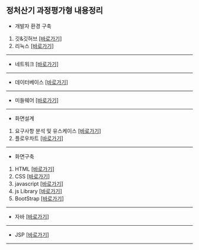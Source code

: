 ## 정처산기 과정평가형 내용정리

+ 개발자 환경 구축
1. 깃&깃허브 [[바로가기]](https://github.com/msc010312/information_lecture/tree/main/%EB%82%B4%EC%9A%A9%20%EC%A0%95%EB%A6%AC/%EA%B0%9C%EB%B0%9C%EC%9E%90%ED%99%98%EA%B2%BD%EA%B5%AC%EC%B6%95/%EA%B9%83%26%EA%B9%83%ED%97%88%EB%B8%8C)
2. 리눅스 [[바로가기]](https://github.com/msc010312/information_lecture/tree/main/%EB%82%B4%EC%9A%A9%20%EC%A0%95%EB%A6%AC/%EA%B0%9C%EB%B0%9C%EC%9E%90%ED%99%98%EA%B2%BD%EA%B5%AC%EC%B6%95/%EB%A6%AC%EB%88%85%EC%8A%A4)
- - -
+ 네트워크 [[바로가기]](https://github.com/msc010312/information_lecture/tree/main/%EB%82%B4%EC%9A%A9%20%EC%A0%95%EB%A6%AC/%EB%84%A4%ED%8A%B8%EC%9B%8C%ED%81%AC)
- - -
+ 데이터베이스 [[바로가기]](https://github.com/msc010312/information_lecture/tree/main/%EB%82%B4%EC%9A%A9%20%EC%A0%95%EB%A6%AC/%EB%8D%B0%EC%9D%B4%ED%84%B0%EB%B2%A0%EC%9D%B4%EC%8A%A4)
- - -
+ 미들웨어 [[바로가기]](https://github.com/msc010312/information_lecture/tree/main/%EB%82%B4%EC%9A%A9%20%EC%A0%95%EB%A6%AC/%EB%AF%B8%EB%93%A4%EC%9B%A8%EC%96%B4)
- - -
+ 화면설계
1. 요구사항 분석 및 유스케이스 [[바로가기]](https://github.com/msc010312/information_lecture/tree/main/%EB%82%B4%EC%9A%A9%20%EC%A0%95%EB%A6%AC/%ED%99%94%EB%A9%B4%EC%84%A4%EA%B3%84/%EC%9A%94%EA%B5%AC%EC%82%AC%ED%95%AD%20%EB%B6%84%EC%84%9D%20%EB%B0%8F%20%EC%9C%A0%EC%8A%A4%EC%BC%80%EC%9D%B4%EC%8A%A4)
2. 플로우차트 [[바로가기]](https://github.com/msc010312/information_lecture/tree/main/%EB%82%B4%EC%9A%A9%20%EC%A0%95%EB%A6%AC/%ED%99%94%EB%A9%B4%EC%84%A4%EA%B3%84/%ED%94%8C%EB%A1%9C%EC%9A%B0%EC%B0%A8%ED%8A%B8)
- - -
+ 화면구축
1. HTML [[바로가기]](https://github.com/msc010312/frontTest/tree/main/01-html)
2. CSS [[바로가기]](https://github.com/msc010312/frontTest/tree/main/02-css)
3. javascript [[바로가기]](https://github.com/msc010312/frontTest/tree/main/04-js)
4. js Library [[바로가기]](https://github.com/msc010312/frontTest/tree/main/05-js%20library)
5. BootStrap [[바로가기]](https://github.com/msc010312/frontTest/tree/main/06-BootStrap)
- - -
+ 자바 [[바로가기]](https://github.com/msc010312/information_lecture/tree/main/%EB%82%B4%EC%9A%A9%20%EC%A0%95%EB%A6%AC/%EC%9E%90%EB%B0%94/javaBook/src)
- - -
+ JSP [[바로가기]](https://github.com/msc010312/information_lecture/tree/main/%EB%82%B4%EC%9A%A9%20%EC%A0%95%EB%A6%AC/jsp)
- - -

  
  

